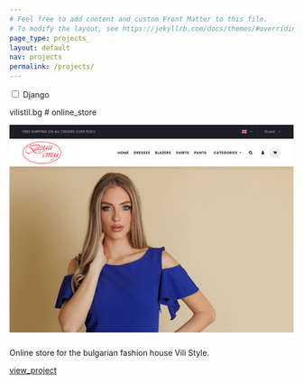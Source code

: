 ```yaml
---
# Feel free to add content and custom Front Matter to this file.
# To modify the layout, see https://jekyllrb.com/docs/themes/#overriding-theme-defaults
page_type: projects_
layout: default
nav: projects
permalink: /projects/
---
```


<main class="site-content">
    <article class="page projects">
        <aside>
            <label class="custom-checkbox">
                <input type="checkbox" value="django" />
                <span class="checkmark"></span>
                <i class="fa-brands fa-python"></i> Django
            </label>
        </aside>
        <main>
            <div class="card django">
                <p class="card-title">
                    <span class="function">vilistil.bg</span>
                    <span class="comment"># online_store</span>
                </p>
                <div class="card-body">
                    <img src="/assets/images/vilistil-bg.jpg" alt="Vili Style">
                    <div class="card-info">
                        <p>Online store for the bulgarian fashion house Vili Style.</p>
                        <a href="https://vilistil.bg/" target="_blank" class="button">view_project</a>
                    </div>
                </div>
            </div>
        </main>
    </article>
</main>

<script src="/assets/js/projects.js"></script>